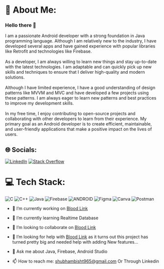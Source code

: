 


# 💫 About Me:
### Hello there 👋 

I am a passionate Android developer with a strong foundation in Java programming language. Although I am relatively new to the industry, I have developed several apps and have gained experience with popular libraries like Retrofit and technologies like Firebase.<br><br>As a developer, I am always willing to learn new things and stay up-to-date with the latest technologies. I am adaptable and can quickly pick up new skills and techniques to ensure that I deliver high-quality and modern solutions.<br><br>Although I have limited experience, I have a good understanding of design patterns like MVVM and MVC and have developed a few projects using these patterns. I am always eager to learn new patterns and best practices to improve my development skills.<br><br>In my free time, I enjoy contributing to open-source projects and collaborating with other developers to learn from their experience. My primary goal as an Android developer is to create efficient, maintainable, and user-friendly applications that make a positive impact on the lives of users.


## 🌐 Socials:
[![LinkedIn](https://img.shields.io/badge/LinkedIn-%230077B5.svg?logo=linkedin&logoColor=white)](https://www.linkedin.com/in/shubhamsinghbisht-androiddeveloper/) [![Stack Overflow](https://img.shields.io/badge/-Stackoverflow-FE7A16?logo=stack-overflow&logoColor=white)](https://stackoverflow.com/users/18078141/shubham) 

# 💻 Tech Stack:
![C](https://img.shields.io/badge/c-%2300599C.svg?style=for-the-badge&logo=c&logoColor=white) ![C++](https://img.shields.io/badge/c++-%2300599C.svg?style=for-the-badge&logo=c%2B%2B&logoColor=white) ![Java](https://img.shields.io/badge/java-%23ED8B00.svg?style=for-the-badge&logo=java&logoColor=white) ![Firebase](https://img.shields.io/badge/firebase-%23039BE5.svg?style=for-the-badge&logo=firebase) ![ANDROID](https://img.shields.io/badge/android-%2320232a.svg?style=for-the-badge&logo=android&logoColor=%a4c639) 	![Figma](https://img.shields.io/badge/figma-%23F24E1E.svg?style=for-the-badge&logo=figma&logoColor=white) ![Canva](https://img.shields.io/badge/Canva-%2300C4CC.svg?style=for-the-badge&logo=Canva&logoColor=white) ![Postman](https://img.shields.io/badge/Postman-FF6C37?style=for-the-badge&logo=postman&logoColor=white)


- 🔭 I’m currently working on [Blood Link](https://github.com/AndroidLord/BloodLink)
- 🌱 I’m currently learning Realtime Database
- 👯 I’m looking to collaborate on [Blood Link](https://github.com/AndroidLord/BloodLink)
- 🤔 I’m looking for help with [Blood Link](https://github.com/AndroidLord/BloodLink) as it turns out this project has turned pretty big and needed help with adding New features...

- 💬 Ask me about Java, Firebase, Android Studio
- 📫 How to reach me: shubhambisht965@gmail.com Or Through Linkedin

